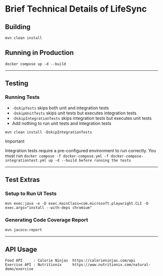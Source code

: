 # Brief Technical Details of LifeSync
## Building
```shell
mvn clean install
```

## Running in Production
```shell
docker compose up -d --build
```

---

## Testing
### Running Tests

- `-DskipTests` skips both unit and integration tests
- `-DskipUnitTests` skips unit tests but executes integration tests
- `-DskipIntegrationTests` skips integration tests but executes unit tests
- Add nothing to run unit tests and integration tests
```shell
mvn clean install -DskipIntegrationTests
```
> [!IMPORTANT] 
Integration tests require a pre-configured environment to run correctly. You must run `docker compose -f docker-compose.yml -f docker-compose-integrationtest.yml up -d --build before running the tests`


---

## Test Extras
### Setup to Run UI Tests
```shell
mvn exec:java -e -D exec.mainClass=com.microsoft.playwright.CLI -D exec.args="install --with-deps chromium"
```

### Generating Code Coverage Report
```shell
mvn jacoco:report
```

---

## API Usage
```text
Food API     : Calorie Ninjas  https://calorieninjas.com/api
Exercise API : Nutritionix     https://www.nutritionix.com/natural-demo/exercise
```